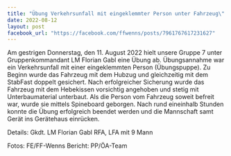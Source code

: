 ```yaml
---
title: "Übung Verkehrsunfall mit eingeklemmter Person unter Fahrzeug\" Gruppe 7"
date: 2022-08-12
layout: post
facebook_url: "https://facebook.com/ffwenns/posts/7961767617231627"
---
```


Am gestrigen Donnerstag, den 11. August 2022 hielt unsere Gruppe 7 unter Gruppenkommandant LM Florian Gabl eine Übung ab. Übungsannahme war ein Verkehrsunfall mit einer eingeklemmten Person (Übungspuppe). Zu Beginn wurde das Fahrzeug mit dem Hubzug und gleichzeitig mit dem StabFast doppelt gesichert. Nach erfolgreicher Sicherung wurde das Fahrzeug mit dem Hebekissen vorsichtig angehoben und stetig mit Unterbaumaterial unterbaut. Als die Person vom Fahrzeug soweit befreit war, wurde sie mittels Spineboard geborgen. Nach rund eineinhalb Stunden konnte die Übung erfolgreich beendet werden und die Mannschaft samt Gerät ins Gerätehaus einrücken. 

Details:
Gkdt. LM Florian Gabl
RFA, LFA mit 9 Mann

 

Fotos: FE/FF-Wenns
Bericht: PP/ÖA-Team